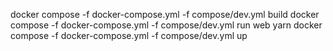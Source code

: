 docker compose -f docker-compose.yml -f compose/dev.yml build
docker compose -f docker-compose.yml -f compose/dev.yml run web yarn
docker compose -f docker-compose.yml -f compose/dev.yml up